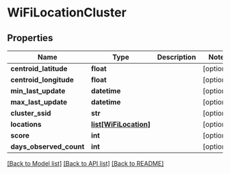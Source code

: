 # WiFiLocationCluster

## Properties
Name | Type | Description | Notes
------------ | ------------- | ------------- | -------------
**centroid_latitude** | **float** |  | [optional] 
**centroid_longitude** | **float** |  | [optional] 
**min_last_update** | **datetime** |  | [optional] 
**max_last_update** | **datetime** |  | [optional] 
**cluster_ssid** | **str** |  | [optional] 
**locations** | [**list[WiFiLocation]**](WiFiLocation.md) |  | [optional] 
**score** | **int** |  | [optional] 
**days_observed_count** | **int** |  | [optional] 

[[Back to Model list]](../README.md#documentation-for-models) [[Back to API list]](../README.md#documentation-for-api-endpoints) [[Back to README]](../README.md)


